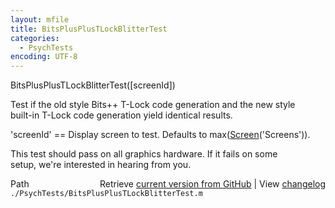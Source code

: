 ```yaml
---
layout: mfile
title: BitsPlusPlusTLockBlitterTest
categories:
  - PsychTests
encoding: UTF-8
---
```


BitsPlusPlusTLockBlitterTest([screenId])  

Test if the old style Bits++ T-Lock code generation and the new style  
built-in T-Lock code generation yield identical results.  

'screenId' == Display screen to test. Defaults to max([Screen](/docs/Screen)('Screens')).  

This test should pass on all graphics hardware. If it fails on some  
setup, we're interested in hearing from you.  



<div class="code_header" style="text-align:right;">
  <span style="float:left;">Path&nbsp;&nbsp;</span> <span class="counter">Retrieve <a href=
  "https://raw.github.com/Psychtoolbox-3/Psychtoolbox-3/beta/./PsychTests/BitsPlusPlusTLockBlitterTest.m">current version from GitHub</a> | View <a href=
  "https://github.com/Psychtoolbox-3/Psychtoolbox-3/commits/beta/./PsychTests/BitsPlusPlusTLockBlitterTest.m">changelog</a></span>
</div>
<div class="code">
  <code>./PsychTests/BitsPlusPlusTLockBlitterTest.m</code>
</div>
